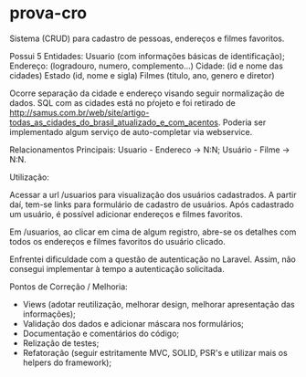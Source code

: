 # prova-cro

Sistema (CRUD) para cadastro de pessoas, endereços e filmes favoritos.

Possui 5 Entidades:
Usuario (com informações básicas de identificação);
Endereço: (logradouro, numero, complemento...)
Cidade: (id e nome das cidades)
Estado (id, nome e sigla)
Filmes (titulo, ano, genero e diretor)

Ocorre separação da cidade e endereço visando seguir normalização de dados. SQL com as cidades está no pŕojeto e foi retirado de http://samus.com.br/web/site/artigo-todas_as_cidades_do_brasil_atualizado_e_com_acentos.
Poderia ser implementado algum serviço de auto-completar via webservice.

Relacionamentos Principais:
Usuario - Endereco -> N:N;
Usuário - Filme -> N:N.

Utilização:

Acessar a url /usuarios para visualização dos usuários cadastrados. A partir daí, tem-se links para formulário de cadastro de usuários. Após cadastrado um usuário, é possível adicionar endereços e filmes favoritos.

Em /usuarios, ao clicar em cima de algum registro, abre-se os detalhes com todos os endereços e filmes favoritos do usuário clicado.

Enfrentei dificuldade com a questão de autenticação no Laravel. Assim, não consegui implementar à tempo a autenticação solicitada.

Pontos de Correção / Melhoria:
- Views (adotar reutilização, melhorar design, melhorar apresentação das informações);
- Validação dos dados e adicionar máscara nos formulários;
- Documentação e comentários do código;
- Relização de testes;
- Refatoração (seguir estritamente MVC, SOLID, PSR's e utilizar mais os helpers do framework);






